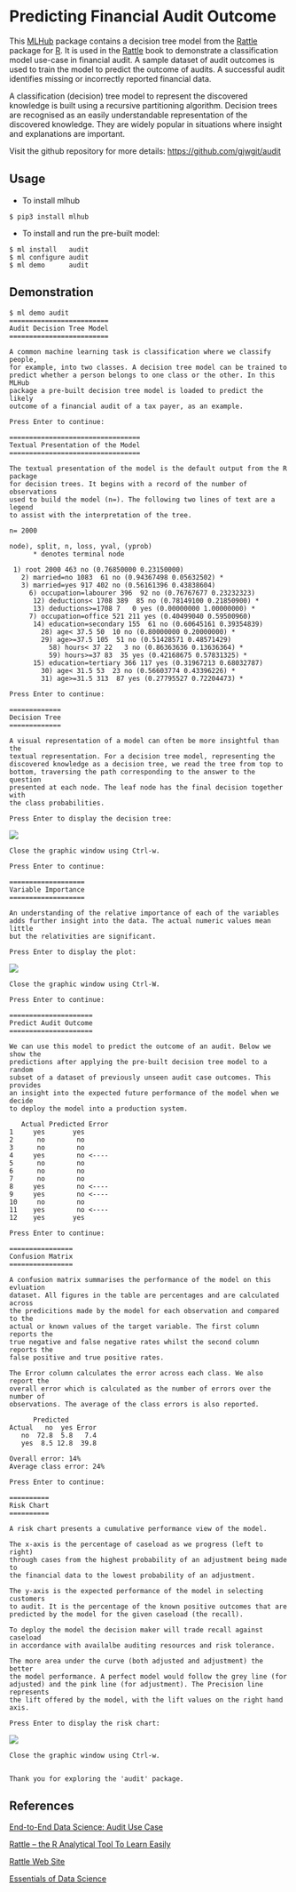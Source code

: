 Predicting Financial Audit Outcome
==================================

This [MLHub](https://mlhub.ai) package contains a decision tree model
from the [Rattle](https://rattle.togaware.com) package for
[R](https://r-project.org). It is used in the
[Rattle](https://bit.ly/rattle_data_mining) book to demonstrate a
classification model use-case in financial audit.  A sample dataset of
audit outcomes is used to train the model to predict the outcome of
audits. A successful audit identifies missing or incorrectly reported
financial data.

A classification (decision) tree model to represent the discovered
knowledge is built using a recursive partitioning algorithm. Decision
trees are recognised as an easily understandable representation of the
discovered knowledge. They are widely popular in situations where
insight and explanations are important.

Visit the github repository for more details:
<https://github.com/gjwgit/audit>

Usage
-----

- To install mlhub

```console
$ pip3 install mlhub
```

- To install and run the pre-built model:

```console
$ ml install   audit
$ ml configure audit
$ ml demo      audit
```

Demonstration
-------------

```console
$ ml demo audit
=========================
Audit Decision Tree Model
=========================

A common machine learning task is classification where we classify people,
for example, into two classes. A decision tree model can be trained to
predict whether a person belongs to one class or the other. In this MLHub
package a pre-built decision tree model is loaded to predict the likely
outcome of a financial audit of a tax payer, as an example.

Press Enter to continue: 

=================================
Textual Presentation of the Model
=================================

The textual presentation of the model is the default output from the R package
for decision trees. It begins with a record of the number of observations
used to build the model (n=). The following two lines of text are a legend
to assist with the interpretation of the tree.

n= 2000 

node), split, n, loss, yval, (yprob)
      * denotes terminal node

 1) root 2000 463 no (0.76850000 0.23150000)  
   2) married=no 1083  61 no (0.94367498 0.05632502) *
   3) married=yes 917 402 no (0.56161396 0.43838604)  
     6) occupation=labourer 396  92 no (0.76767677 0.23232323)  
      12) deductions< 1708 389  85 no (0.78149100 0.21850900) *
      13) deductions>=1708 7   0 yes (0.00000000 1.00000000) *
     7) occupation=office 521 211 yes (0.40499040 0.59500960)  
      14) education=secondary 155  61 no (0.60645161 0.39354839)  
        28) age< 37.5 50  10 no (0.80000000 0.20000000) *
        29) age>=37.5 105  51 no (0.51428571 0.48571429)  
          58) hours< 37 22   3 no (0.86363636 0.13636364) *
          59) hours>=37 83  35 yes (0.42168675 0.57831325) *
      15) education=tertiary 366 117 yes (0.31967213 0.68032787)  
        30) age< 31.5 53  23 no (0.56603774 0.43396226) *
        31) age>=31.5 313  87 yes (0.27795527 0.72204473) *

Press Enter to continue: 

=============
Decision Tree
=============

A visual representation of a model can often be more insightful than the
textual representation. For a decision tree model, representing the
discovered knowledge as a decision tree, we read the tree from top to
bottom, traversing the path corresponding to the answer to the question
presented at each node. The leaf node has the final decision together with
the class probabilities.

Press Enter to display the decision tree: 
```

![](audit_rpart_model.png)

```console
Close the graphic window using Ctrl-w.

Press Enter to continue: 

===================
Variable Importance
===================

An understanding of the relative importance of each of the variables
adds further insight into the data. The actual numeric values mean little
but the relativities are significant.

Press Enter to display the plot: 
```

![](audit_rpart_varimp.png)

```console
Close the graphic window using Ctrl-W.

Press Enter to continue: 

=====================
Predict Audit Outcome
=====================

We can use this model to predict the outcome of an audit. Below we show the
predictions after applying the pre-built decision tree model to a random
subset of a dataset of previously unseen audit case outcomes. This provides
an insight into the expected future performance of the model when we decide
to deploy the model into a production system.

   Actual Predicted Error
1     yes       yes      
2      no        no      
3      no        no      
4     yes        no <----
5      no        no      
6      no        no      
7      no        no      
8     yes        no <----
9     yes        no <----
10     no        no      
11    yes        no <----
12    yes       yes      

Press Enter to continue: 

================
Confusion Matrix
================

A confusion matrix summarises the performance of the model on this evluation
dataset. All figures in the table are percentages and are calculated across
the predicitions made by the model for each observation and compared to the
actual or known values of the target variable. The first column reports the
true negative and false negative rates whilst the second column reports the
false positive and true positive rates.

The Error column calculates the error across each class. We also report the
overall error which is calculated as the number of errors over the number of
observations. The average of the class errors is also reported. 

      Predicted
Actual   no  yes Error
   no  72.8  5.8   7.4
   yes  8.5 12.8  39.8

Overall error: 14%
Average class error: 24%

Press Enter to continue: 

==========
Risk Chart
==========

A risk chart presents a cumulative performance view of the model.

The x-axis is the percentage of caseload as we progress (left to right)
through cases from the highest probability of an adjustment being made to
the financial data to the lowest probability of an adjustment.

The y-axis is the expected performance of the model in selecting customers
to audit. It is the percentage of the known positive outcomes that are
predicted by the model for the given caseload (the recall).

To deploy the model the decision maker will trade recall against caseload
in accordance with availalbe auditing resources and risk tolerance.

The more area under the curve (both adjusted and adjustment) the better
the model performance. A perfect model would follow the grey line (for
adjusted) and the pink line (for adjustment). The Precision line represents
the lift offered by the model, with the lift values on the right hand axis.

Press Enter to display the risk chart: 
```

![](audit_rpart_riskchart.png)

```console
Close the graphic window using Ctrl-w.


Thank you for exploring the 'audit' package.
```

References
----------

[End-to-End Data Science: Audit Use Case](https://essentials.togaware.com/audit.pdf)

[Rattle – the R Analytical Tool To Learn
Easily](https://bit.ly/rattle_data_mining)

[Rattle Web Site](https://rattle.togaware.com)

[Essentials of Data Science](http://bit.ly/essentials_data_science)
